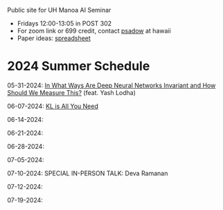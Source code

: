 Public site for UH Manoa AI Seminar
- Fridays 12:00-13:05 in POST 302
- For zoom link or 699 credit, contact [psadow]([url](https://peterjsadowski.github.io/)) at hawaii
- Paper ideas: [spreadsheet]([url](https://docs.google.com/spreadsheets/d/1ah-JpoPwa59x--LdwsAmpWh5Tv3OvqMhBrs60mSTjKo/edit?usp=sharing))

# 2024 Summer Schedule

05-31-2024: [In What Ways Are Deep Neural Networks Invariant and How Should We Measure This?]([url](https://arxiv.org/abs/2210.03773)) (feat. Yash Lodha)

06-07-2024: [KL is All You Need
]([url](https://blog.alexalemi.com/kl-is-all-you-need.html))

06-14-2024:

06-21-2024:

06-28-2024:

07-05-2024:

07-10-2024: SPECIAL IN-PERSON TALK: Deva Ramanan

07-12-2024:

07-19-2024:
